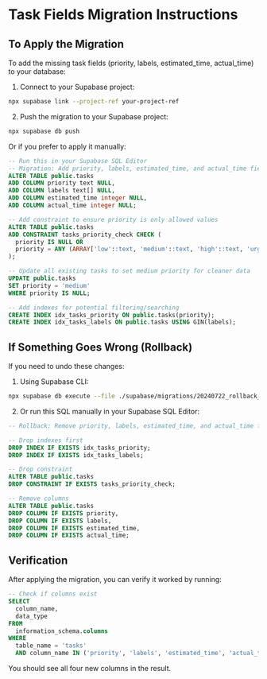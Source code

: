 # Task Fields Migration Instructions

## To Apply the Migration

To add the missing task fields (priority, labels, estimated_time, actual_time) to your database:

1. Connect to your Supabase project:
```bash
npx supabase link --project-ref your-project-ref
```

2. Push the migration to your Supabase project:
```bash
npx supabase db push
```

Or if you prefer to apply it manually:

```sql
-- Run this in your Supabase SQL Editor
-- Migration: Add priority, labels, estimated_time, and actual_time fields to tasks table
ALTER TABLE public.tasks
ADD COLUMN priority text NULL,
ADD COLUMN labels text[] NULL,
ADD COLUMN estimated_time integer NULL,
ADD COLUMN actual_time integer NULL;

-- Add constraint to ensure priority is only allowed values
ALTER TABLE public.tasks
ADD CONSTRAINT tasks_priority_check CHECK (
  priority IS NULL OR 
  priority = ANY (ARRAY['low'::text, 'medium'::text, 'high'::text, 'urgent'::text])
);

-- Update all existing tasks to set medium priority for cleaner data
UPDATE public.tasks
SET priority = 'medium'
WHERE priority IS NULL;

-- Add indexes for potential filtering/searching
CREATE INDEX idx_tasks_priority ON public.tasks(priority);
CREATE INDEX idx_tasks_labels ON public.tasks USING GIN(labels);
```

## If Something Goes Wrong (Rollback)

If you need to undo these changes:

1. Using Supabase CLI:
```bash
npx supabase db execute --file ./supabase/migrations/20240722_rollback_task_fields.sql
```

2. Or run this SQL manually in your Supabase SQL Editor:
```sql
-- Rollback: Remove priority, labels, estimated_time, and actual_time fields from tasks table

-- Drop indexes first
DROP INDEX IF EXISTS idx_tasks_priority;
DROP INDEX IF EXISTS idx_tasks_labels;

-- Drop constraint
ALTER TABLE public.tasks
DROP CONSTRAINT IF EXISTS tasks_priority_check;

-- Remove columns
ALTER TABLE public.tasks
DROP COLUMN IF EXISTS priority,
DROP COLUMN IF EXISTS labels,
DROP COLUMN IF EXISTS estimated_time,
DROP COLUMN IF EXISTS actual_time;
```

## Verification

After applying the migration, you can verify it worked by running:
```sql
-- Check if columns exist
SELECT 
  column_name, 
  data_type 
FROM 
  information_schema.columns 
WHERE 
  table_name = 'tasks' 
  AND column_name IN ('priority', 'labels', 'estimated_time', 'actual_time');
```

You should see all four new columns in the result. 